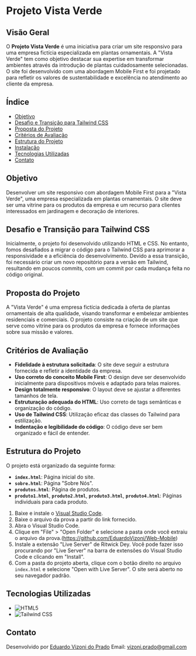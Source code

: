 # Projeto Vista Verde

## Visão Geral

O **Projeto Vista Verde** é uma iniciativa para criar um site responsivo para uma empresa fictícia especializada em plantas ornamentais. A "Vista Verde" tem como objetivo destacar sua expertise em transformar ambientes através da introdução de plantas cuidadosamente selecionadas. O site foi desenvolvido com uma abordagem Mobile First e foi projetado para refletir os valores de sustentabilidade e excelência no atendimento ao cliente da empresa.

## Índice

- [Objetivo](#objetivo)
- [Desafio e Transição para Tailwind CSS](#desafio-e-transicao-para-tailwind-css)
- [Proposta do Projeto](#proposta-do-projeto)
- [Critérios de Avaliação](#critérios-de-avaliação)
- [Estrutura do Projeto](#estrutura-do-projeto)
- [Instalação](#instalação)
- [Tecnologias Utilizadas](#tecnologias-utilizadas)
- [Contato](#contato)

## Objetivo

Desenvolver um site responsivo com abordagem Mobile First para a "Vista Verde", uma empresa especializada em plantas ornamentais. O site deve ser uma vitrine para os produtos da empresa e um recurso para clientes interessados em jardinagem e decoração de interiores.

## Desafio e Transição para Tailwind CSS

Inicialmente, o projeto foi desenvolvido utilizando HTML e CSS. No entanto, fomos desafiados a migrar o código para o Tailwind CSS para aprimorar a responsividade e a eficiência do desenvolvimento. Devido a essa transição, foi necessário criar um novo repositório para a versão em Tailwind, resultando em poucos commits, com um commit por cada mudança feita no código original.

## Proposta do Projeto

A "Vista Verde" é uma empresa fictícia dedicada à oferta de plantas ornamentais de alta qualidade, visando transformar e embelezar ambientes residenciais e comerciais. O projeto consiste na criação de um site que serve como vitrine para os produtos da empresa e fornece informações sobre sua missão e valores.

## Critérios de Avaliação

- **Fidelidade à estrutura solicitada**: O site deve seguir a estrutura fornecida e refletir a identidade da empresa.
- **Uso correto do conceito Mobile First**: O design deve ser desenvolvido inicialmente para dispositivos móveis e adaptado para telas maiores.
- **Design totalmente responsivo**: O layout deve se ajustar a diferentes tamanhos de tela.
- **Estruturação adequada do HTML**: Uso correto de tags semânticas e organização do código.
- **Uso de Tailwind CSS**: Utilização eficaz das classes do Tailwind para estilização.
- **Indentação e legibilidade do código**: O código deve ser bem organizado e fácil de entender.

## Estrutura do Projeto

O projeto está organizado da seguinte forma:

- **`index.html`**: Página inicial do site.
- **`sobre.html`**: Página "Sobre Nós".
- **`produtos.html`**: Página de produtos.
- **`produto1.html`**, **`produto2.html`**, **`produto3.html`**, **`produto4.html`**: Páginas individuais para cada produto.

1. Baixe e instale o [Visual Studio Code](https://code.visualstudio.com/).
2. Baixe o arquivo da prova a partir do link fornecido.
3. Abra o Visual Studio Code.
4. Clique em "File" > "Open Folder" e selecione a pasta onde você extraiu o arquivo da prova.(https://github.com/EduardoVizoni/Web-Mobile)
5. Instale a extensão "Live Server" de Ritwick Dey. Você pode fazer isso procurando por "Live Server" na barra de extensões do Visual Studio Code e clicando em "Install".
6. Com a pasta do projeto aberta, clique com o botão direito no arquivo `index.html` e selecione "Open with Live Server". O site será aberto no seu navegador padrão.

## Tecnologias Utilizadas

- ![HTML5](https://img.shields.io/badge/HTML5-E34F26?style=flat-square&logo=html5&logoColor=white)
- ![Tailwind CSS](https://img.shields.io/badge/Tailwind_CSS-38B2AC?style=flat-square&logo=tailwindcss&logoColor=white)

## Contato

Desenvolvido por [Eduardo Vizoni do Prado]([https://www.linkedin.com/in/seu-perfil-linkedin/](https://www.linkedin.com/in/eduardo-vizoni-do-prado-48b99829b/))  
Email: vizoni.prado@gmail.com
